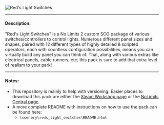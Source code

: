 ![Red's Light Switches](https://steamuserimages-a.akamaihd.net/ugc/1658978787080214701/889239368B7EA292E6C8EF572961640E4D9BD51F/?imw=637&imh=358&ima=fit&impolicy=Letterbox&imcolor=%23000000&letterbox=true)

___

#### Description:
"Red's Light Switches" is a No Limits 2 custom SCO package of various switches/controllers to control lights. Numerous different panel sizes and shapes, paired with 12 different types of highly detailed & scripted operators, each with countless configuration possibilities, means you can virtually build any panel you can think of. That, along with various extras like electrical panels, cable runners, etc; this pack is sure to add that extra level of realism to your park!

___

#### Notes:

- This repository is mainly to help with versioning. Easier places to download this pack are either the [Steam Workshop page](https://steamcommunity.com/sharedfiles/filedetails/?id=2325974526) or the [NoLimits Central page](https://nolimitscentral.com/exchange/park/1476).
- A more complete README with instructions on how to use the pack can be found here:
  - `\scenery\reds_light_switches\README.html`
